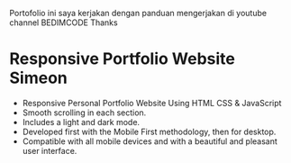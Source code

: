 Portofolio ini saya kerjakan dengan panduan mengerjakan di youtube channel BEDIMCODE
Thanks


# Responsive Portfolio Website Simeon


- Responsive Personal Portfolio Website Using HTML CSS & JavaScript
- Smooth scrolling in each section.
- Includes a light and dark mode.
- Developed first with the Mobile First methodology, then for desktop.
- Compatible with all mobile devices and with a beautiful and pleasant user interface.
